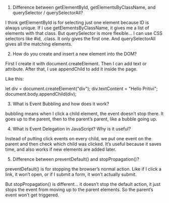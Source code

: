 
1. Difference between getElementById, getElementsByClassName, and querySelector / querySelectorAll?

I think getElementById is for selecting just one element because ID is always unique.
If I use getElementsByClassName, it gives me a list of elements with that class.
But querySelector is more flexible… I can use CSS selectors like #id, .class. It only gives the first one.
And querySelectorAll gives all the matching elements.

2. How do you create and insert a new element into the DOM?

First I create it with document.createElement. Then I can add text or attribute. After that, I use appendChild to add it inside the page.

Like this:

let div = document.createElement("div");
div.textContent = "Hello Pritivi";
document.body.appendChild(div);


3. What is Event Bubbling and how does it work?

bubbling means when I click a child element, the event doesn’t stop there. It goes up to the parent, then to the parent’s parent, like a bubble going up.

4. What is Event Delegation in JavaScript? Why is it useful?

Instead of putting click events on every child, we put one event on the parent and then check which child was clicked.
It’s useful because it saves time, and also works if new elements are added later.

5. Difference between preventDefault() and stopPropagation()?

preventDefault() is for stopping the browser’s normal action. Like if I click a link, it won’t open, or if I submit a form, it won’t actually submit.

But stopPropagation() is different… it doesn’t stop the default action, it just stops the event from moving up to the parent elements. So the parent’s event won’t get triggered.